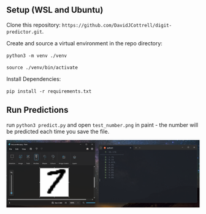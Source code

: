 ## Setup (WSL and Ubuntu)

Clone this repository: `https://github.com/DavidJCottrell/digit-predictor.git`.

Create and source a virtual environment in the repo directory:

`python3 -m venv ./venv`

`source ./venv/bin/activate`

Install Dependencies:

`pip install -r requirements.txt`

## Run Predictions

run `python3 predict.py` and open `test_number.png` in paint - the number will be predicted each time you save the file.

![alt text](https://github.com/DavidJCottrell/digit-predictor/blob/main/demo.png)
